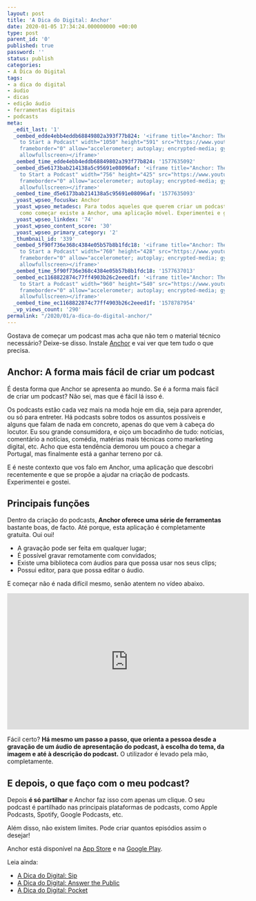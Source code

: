 ```yaml
---
layout: post
title: 'A Dica do Digital: Anchor'
date: 2020-01-05 17:34:24.000000000 +00:00
type: post
parent_id: '0'
published: true
password: ''
status: publish
categories:
- A Dica do Digital
tags:
- a dica do digital
- áudio
- dicas
- edição áudio
- ferramentas digitais
- podcasts
meta:
  _edit_last: '1'
  _oembed_edde4ebb4eddb68849802a393f77b824: '<iframe title="Anchor: The Easiest Way
    to Start a Podcast" width="1050" height="591" src="https://www.youtube.com/embed/videoseries?list=PLJ_1GxcJR2S_7SbiQo3tdfVvJR6tLnS8d"
    frameborder="0" allow="accelerometer; autoplay; encrypted-media; gyroscope; picture-in-picture"
    allowfullscreen></iframe>'
  _oembed_time_edde4ebb4eddb68849802a393f77b824: '1577635092'
  _oembed_d5e6173bab214138a5c95691e08096af: '<iframe title="Anchor: The Easiest Way
    to Start a Podcast" width="756" height="425" src="https://www.youtube.com/embed/videoseries?list=PLJ_1GxcJR2S_7SbiQo3tdfVvJR6tLnS8d"
    frameborder="0" allow="accelerometer; autoplay; encrypted-media; gyroscope; picture-in-picture"
    allowfullscreen></iframe>'
  _oembed_time_d5e6173bab214138a5c95691e08096af: '1577635093'
  _yoast_wpseo_focuskw: Anchor
  _yoast_wpseo_metadesc: Para todos aqueles que querem criar um podcast e não sabem
    como começar existe a Anchor, uma aplicação móvel. Experimentei e gostei!
  _yoast_wpseo_linkdex: '74'
  _yoast_wpseo_content_score: '30'
  _yoast_wpseo_primary_category: '2'
  _thumbnail_id: '339'
  _oembed_5f90f736e368c4384e05b57b8b1fdc18: '<iframe title="Anchor: The Easiest Way
    to Start a Podcast" width="760" height="428" src="https://www.youtube.com/embed/videoseries?list=PLJ_1GxcJR2S_7SbiQo3tdfVvJR6tLnS8d"
    frameborder="0" allow="accelerometer; autoplay; encrypted-media; gyroscope; picture-in-picture"
    allowfullscreen></iframe>'
  _oembed_time_5f90f736e368c4384e05b57b8b1fdc18: '1577637013'
  _oembed_ec1168822874c77ff4903b26c2eeed1f: '<iframe title="Anchor: The Easiest Way
    to Start a Podcast" width="960" height="540" src="https://www.youtube.com/embed/videoseries?list=PLJ_1GxcJR2S_7SbiQo3tdfVvJR6tLnS8d"
    frameborder="0" allow="accelerometer; autoplay; encrypted-media; gyroscope; picture-in-picture"
    allowfullscreen></iframe>'
  _oembed_time_ec1168822874c77ff4903b26c2eeed1f: '1578787954'
  _vp_views_count: '290'
permalink: "/2020/01/a-dica-do-digital-anchor/"
---
```

Gostava de começar um podcast mas acha que não tem o material técnico necessário? Deixe-se disso. Instale [Anchor](https://anchor.fm/) e vai ver que tem tudo o que precisa.

## Anchor: A forma mais fácil de criar um podcast

É desta forma que Anchor se apresenta ao mundo. Se é a forma mais fácil de criar um podcast? Não sei, mas que é fácil lá isso é.

Os podcasts estão cada vez mais na moda hoje em dia, seja para aprender, ou só para entreter. Há podcasts sobre todos os assuntos possíveis e alguns que falam de nada em concreto, apenas do que vem à cabeça do locutor. Eu sou grande consumidora, e oiço um bocadinho de tudo: notícias, comentário a notícias, comédia, matérias mais técnicas como marketing digital, etc. Acho que esta tendência demorou um pouco a chegar a Portugal, mas finalmente está a ganhar terreno por cá.

E é neste contexto que vos falo em Anchor, uma aplicação que descobri recentemente e que se propõe a ajudar na criação de podcasts. Experimentei e gostei.

## Principais funções

Dentro da criação do podcasts, **Anchor oferece uma série de ferramentas** bastante boas, de facto. Até porque, esta aplicação é completamente gratuita. Oui oui!

- A gravação pode ser feita em qualquer lugar;
- É possível gravar remotamente com convidados;
- Existe uma biblioteca com áudios para que possa usar nos seus clips;
- Possui editor, para que possa editar o áudio.

E começar não é nada difícil mesmo, senão atentem no vídeo abaixo.

<iframe width="560" height="315" src="https://www.youtube.com/embed/L5P1eQV7LKs" title="YouTube video player" frameborder="0" allow="accelerometer; autoplay; clipboard-write; encrypted-media; gyroscope; picture-in-picture" allowfullscreen></iframe>

Fácil certo? **Há mesmo um passo a passo, que orienta a pessoa desde a gravação de um áudio de apresentação do podcast, à escolha do tema, da imagem e até à descrição do podcast.** O utilizador é levado pela mão, completamente.

## E depois, o que faço com o meu podcast?

Depois **é só partilhar** e Anchor faz isso com apenas um clique. O seu podcast é partilhado nas principais plataformas de podcasts, como Apple Podcasts, Spotify, Google Podcasts, etc.

Além disso, não existem limites. Pode criar quantos episódios assim o desejar!

Anchor está disponível na [App Store](https://apps.apple.com/pt/app/anchor/id1056182234) e na [Google Play](https://play.google.com/store/apps/details?id=fm.anchor.android&hl=pt_PT).

Leia ainda:

- [A Dica do Digital: Sip](/2019/12/a-dica-do-digital-sip/?fbclid=IwAR3BBqK7ni4TnGpoOigm6fHP7Y-FdQ0pQpTqv3JASnK15HrWlp8cx6O42G0)
- [A Dica do Digital: Answer the Public](/2019/11/a-dica-do-digital-answer-the-public/)
- [A Dica do Digital: Pocket](/2019/10/a-dica-do-digital-pocket/)

